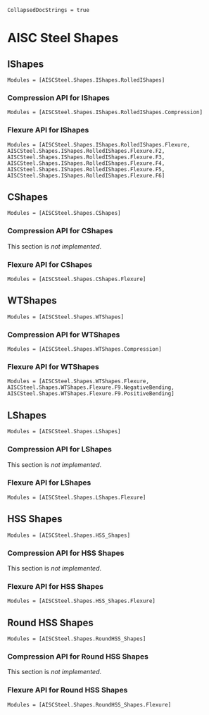 ```@meta
CollapsedDocStrings = true
```

# AISC Steel Shapes

## IShapes

```@autodocs
Modules = [AISCSteel.Shapes.IShapes.RolledIShapes]
```

### Compression API for IShapes

```@autodocs
Modules = [AISCSteel.Shapes.IShapes.RolledIShapes.Compression]
```

### Flexure API for IShapes

```@autodocs
Modules = [AISCSteel.Shapes.IShapes.RolledIShapes.Flexure,
AISCSteel.Shapes.IShapes.RolledIShapes.Flexure.F2, AISCSteel.Shapes.IShapes.RolledIShapes.Flexure.F3, AISCSteel.Shapes.IShapes.RolledIShapes.Flexure.F4, AISCSteel.Shapes.IShapes.RolledIShapes.Flexure.F5, AISCSteel.Shapes.IShapes.RolledIShapes.Flexure.F6]
```

## CShapes

```@autodocs
Modules = [AISCSteel.Shapes.CShapes]
```

### Compression API for CShapes

This section is *not implemented*.

### Flexure API for CShapes

```@autodocs
Modules = [AISCSteel.Shapes.CShapes.Flexure]
```

## WTShapes

```@autodocs
Modules = [AISCSteel.Shapes.WTShapes]
```

### Compression API for WTShapes

```@autodocs
Modules = [AISCSteel.Shapes.WTShapes.Compression]
```

### Flexure API for WTShapes

```@autodocs
Modules = [AISCSteel.Shapes.WTShapes.Flexure,
AISCSteel.Shapes.WTShapes.Flexure.F9.NegativeBending, AISCSteel.Shapes.WTShapes.Flexure.F9.PositiveBending]
```

## LShapes

```@autodocs
Modules = [AISCSteel.Shapes.LShapes]
```

### Compression API for LShapes

This section is *not implemented*.

### Flexure API for LShapes

```@autodocs
Modules = [AISCSteel.Shapes.LShapes.Flexure]
```

## HSS Shapes

```@autodocs
Modules = [AISCSteel.Shapes.HSS_Shapes]
```

### Compression API for HSS Shapes

This section is *not implemented*.

### Flexure API for HSS Shapes

```@autodocs
Modules = [AISCSteel.Shapes.HSS_Shapes.Flexure]
```

## Round HSS Shapes

```@autodocs
Modules = [AISCSteel.Shapes.RoundHSS_Shapes]
```

### Compression API for Round HSS Shapes

This section is *not implemented*.

### Flexure API for Round HSS Shapes

```@autodocs
Modules = [AISCSteel.Shapes.RoundHSS_Shapes.Flexure]
```